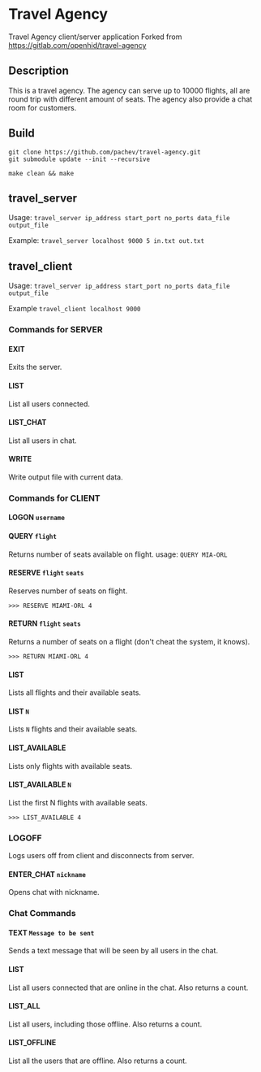 # Travel Agency

Travel Agency client/server application
Forked from https://gitlab.com/openhid/travel-agency 

## Description
This is a travel agency. The agency can  serve up to 10000 flights, all are round trip with different 
amount of seats. The agency also provide a chat room for customers.

## Build
```shell
git clone https://github.com/pachev/travel-agency.git
git submodule update --init --recursive

make clean && make
```

## travel_server
Usage: `travel_server ip_address start_port no_ports data_file output_file`

Example:  `travel_server localhost 9000 5 in.txt out.txt`

## travel_client
Usage: `travel_server ip_address start_port no_ports data_file output_file`

Example `travel_client localhost 9000`

### Commands for SERVER
#### EXIT 
Exits the server.

#### LIST 
List all users connected.

#### LIST_CHAT 
List all users in chat.

#### WRITE 
Write output file with current data.


### Commands for CLIENT

#### LOGON `username`

#### QUERY `flight`
Returns number of seats available on flight.
usage: `QUERY MIA-ORL`

#### RESERVE `flight` `seats`
Reserves number of seats on flight.

`>>> RESERVE MIAMI-ORL 4`

#### RETURN `flight` `seats`
Returns a number of seats on a flight (don't cheat the system, it knows).

`>>> RETURN MIAMI-ORL 4`

#### LIST 
Lists all flights and their available seats.

#### LIST `N`
Lists `N` flights and their available seats.

#### LIST_AVAILABLE
Lists only flights with available seats.

#### LIST_AVAILABLE `N`
List the first N flights with available seats.

`>>> LIST_AVAILABLE 4`

### LOGOFF
Logs users off from client and disconnects from server. 

#### ENTER_CHAT `nickname`
Opens chat with nickname.


### Chat Commands

#### TEXT `Message to be sent`
Sends a text message that will be seen by all users in the chat.

#### LIST 
List all users connected that are online in the chat. Also returns a count. 

#### LIST_ALL 
List all users, including those offline.  Also returns a count.

#### LIST_OFFLINE 
List all the users that are offline.  Also returns a count.
